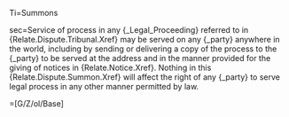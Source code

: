 Ti=Summons

sec=Service of process in any {_Legal_Proceeding} referred to in {Relate.Dispute.Tribunal.Xref} may be served on any {_party} anywhere in the world, including by sending or delivering a copy of the process to the {_party} to be served at the address and in the manner provided for the giving of notices in {Relate.Notice.Xref}.  Nothing in this {Relate.Dispute.Summon.Xref} will affect the right of any {_party} to serve legal process in any other manner permitted by law.

=[G/Z/ol/Base]

